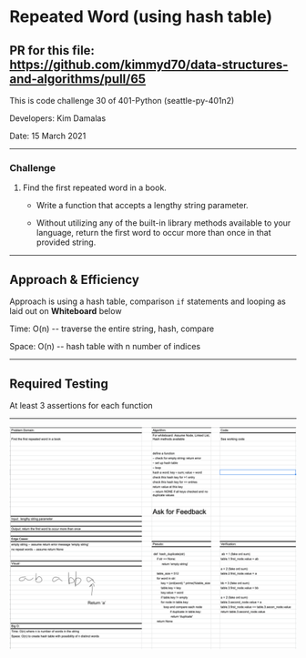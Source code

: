 # Repeated Word (using hash table)

## PR for this file: https://github.com/kimmyd70/data-structures-and-algorithms/pull/65

This is code challenge 30 of 401-Python (seattle-py-401n2)

Developers: Kim Damalas

Date: 15 March 2021
____________________
### Challenge 

1. Find the first repeated word in a book.
    - Write a function that accepts a lengthy string parameter.

    - Without utilizing any of the built-in library methods available to your language, return the first word to occur more than once in that provided string.
__________

## Approach & Efficiency

Approach is using a hash table, comparison `if` statements and looping as laid out on **Whiteboard** below


Time: O(n) -- traverse the entire string, hash, compare

Space: O(n) -- hash table with n number of indices

_____________
## Required Testing

At least 3 assertions for each function
_________________


![Whiteboard](./images/repeated-word-whiteboard.png)


